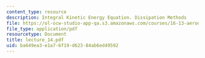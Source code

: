 ```yaml
---
content_type: resource
description: Integral Kinetic Energy Equation. Dissipation Methods
file: https://ol-ocw-studio-app-qa.s3.amazonaws.com/courses/16-13-aerodynamics-of-viscous-fluids-fall-2003/ba649ea3e1a76f19d62384ab6ed49592_lecture_14.pdf
file_type: application/pdf
resourcetype: Document
title: lecture_14.pdf
uid: ba649ea3-e1a7-6f19-d623-84ab6ed49592
---
```

